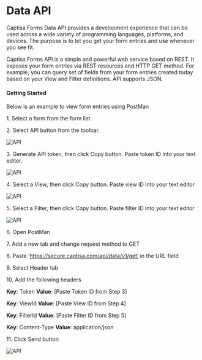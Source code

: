 # Data API

Captisa Forms Data API provides a development experience that can be used across a wide variety of programming languages, platforms, and devices. The purpose is to let you get your form entries and use whenever you see fit.

Captisa Forms API is a simple and powerful web service based on REST. It exposes your form entries via REST resources and HTTP GET method. For example, you can query set of fields from your form entries created today based on your View and Filter definitions. API supports JSON.

#### Getting Started

Below is an example to view form entries using PostMan

1\. Select a form from the form list.

2\. Select API button from the toolbar.

![API](https://captisacdn.blob.core.windows.net/img/api-1.PNG)

3\. Generate API token, then click Copy button. Paste token ID into your text editor.

![API](https://captisacdn.blob.core.windows.net/img/api-2.PNG)

4\. Select a View, then click Copy button. Paste view ID into your text editor

![API](https://captisacdn.blob.core.windows.net/img/api-3.PNG)

5\. Select a Filter, then click Copy button. Paste filter ID into your text editor

![API](https://captisacdn.blob.core.windows.net/img/api-4.PNG)

6\. Open PostMan

7\. Add a new tab and change request method to GET

8\. Paste ‘https://secure.captisa.com/api/data/v1/get’ in the URL field

9\. Select Header tab

10\. Add the following headers

**Key**: Token **Value**: \[Paste Token ID from Step 3]

**Key**: ViewId **Value**: \[Paste View ID from Step 4]

**Key**: FilterId **Value**: \[Paste Filter ID from Step 5]

**Key**: Content-Type **Value**: application/json

11\. Click Send button

![API](https://captisacdn.blob.core.windows.net/img/api-5.PNG)
